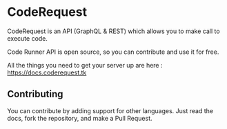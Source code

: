 # CodeRequest
CodeRequest is an API (GraphQL & REST) which allows you to make call to execute code.

Code Runner API is open source, so you can contribute and use it for free.

All the things you need to get your server up are here : https://docs.coderequest.tk

## Contributing
You can contribute by adding support for other languages.
Just read the docs, fork the repository, and make a Pull Request. 
